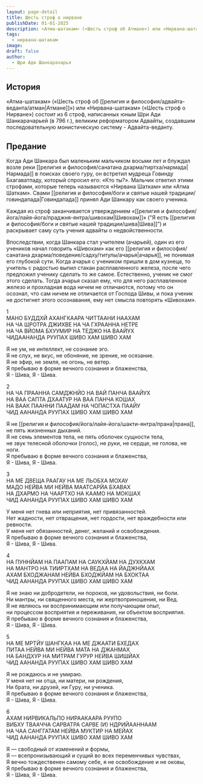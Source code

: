 ```yaml
---
layout: page-detail
title: Шесть строф о нирване
publishDate: 01-01-2025
description: «Атма-шатакам» («Шесть строф об Атмане») или «Нирвана-шатакам» («Шесть строф о Нирване») состоит из 6 строф, написанных юным Шри Ади Шанкарачарьей (в 796 г.), великим реформатором Адвайты, создавшим последовательную монистическую систему - Адвайта-веданту.
tags:
  - нирвана-шатакам
image: 
draft: false
author:
  - Шри Ади Шанкарачарья
---
```

## История
«Атма-шатакам» («Шесть строф об [[религия и философия/адвайта-веданта/атман|Атмане]]») или «Нирвана-шатакам» («Шесть строф о Нирване») состоит из 6 строф, написанных юным Шри Ади Шанкарачарьей (в 796 г.), великим реформатором Адвайты, создавшим последовательную монистическую систему - Адвайта-веданту.  
  
## Предание
Когда Ади Шанкара был маленьким мальчиком восьми лет и блуждал возле реки [[религия и философия/санатана дхарма/тиртха/нармада|Нармада]] в поисках своего гуру, он встретил мудреца Говинду Бхагаватпаду, который спросил его: «Кто ты?». Мальчик ответил этими строфами, которые теперь называются «Нирвана Шаткам» или «Атма Шаткам». Свами [[религия и философия/боги и святые нашей традиции/говиндапада|Говиндапада]] принял Ади Шанкару как своего ученика.  
  
Каждая из строф заканчивается утверждением «[[религия и философия/йога/лайя-йога/праджня-янтра/шивохам|Шивохам]]» ("Я есть [[религия и философия/боги и святые нашей традиции/шива|Шива]]”) и раскрывает саму суть учения адвайты о недвойственности.

Впоследствии, когда Шанкара стал учителем (ачарьей), один из его учеников начал говорить «Шивохам» как его [[религия и философия/санатана дхарма/поведение/садху/титулы/ачарья|ачарья]], не понимая его глубокой сути. Когда ачарья с учеником пришли в дом кузнеца, то учитель с радостью выпил стакан расплавленного железа, после чего предложил ученику сделать то же самое. Естественно, ученик не смог этого сделать. Тогда ачарья сказал ему, что для него расплавленное железо и прохладная вода ничем не отличаются, потому что он осознал, что сам ничем не отличается от Господа Шивы, и пока ученик не достигнет этого осознавания, ему нет смысла повторять «Шивохам».  

1  
МАНО БУДДХЙ АХАНГКААРА ЧИТТААНИ НААХАМ  
НА ЧА ШРОТРА ДЖИХВЕ НА ЧА ГХРААННА НЕТРЕ  
НА ЧА ВЙОМА БХУУМИР НА ТЕДЖО НА ВААЙУХ  
ЧИДААНАНДА РУУПАХ ШИВО ХАМ ШИВО ХАМ  
  
Я не ум, не интеллект, не сознание эго.  
Я не слух, не вкус, не обоняние, не зрение, не осязание.  
Я не эфир, не земля, не огонь, не ветер.  
Я пребываю в форме вечного сознания и блаженства,  
Я - Шива, Я - Шива.

2  
НА ЧА ПРААННА САМДЖНЙО НА ВАЙ ПАНЧА ВААЙУХ  
НА ВАА САПТА ДХААТУР НА ВАА ПАНЧА КОШАХ  
НА ВААК ПААННИ ПААДАМ НА ЧОПАСТХА ПААЙУ  
ЧИД ААНАНДА РУУПАХ ШИВО ХАМ ШИВО ХАМ  
  
Я не [[религия и философия/йога/лайя-йога/шакти-янтра/прана|прана]], не пять жизненных дыханий.  
Я не семь элементов тела, не пять оболочек сущности тела,  
не звук телесной оболочки (голос), не руки, не сердце, не голова, не ноги.  
Я пребываю в форме вечного сознания и блаженства,  
Я - Шива, Я - Шива.  
  
3  
НА МЕ ДВЕЩА РААГАУ НА МЕ ЛЬОБХА МОХАУ  
МАДО НЕЙВА МИ НЕЙВА МААТСАРЙА БХАВАХ  
НА ДХАРМО НА ЧААРТХО НА КААМО НА МОКШАХ  
ЧИД ААНАНДА РУУПАХ ШИВО ХАМ ШИВО ХАМ  
  
У меня нет гнева или неприятия, нет привязанностей.  
Нет жадности, нет отвращения, нет гордости, нет враждебности или ревности.  
У меня нет обязанностей, денег, желаний и освобождения.  
Я пребываю в форме вечного сознания и блаженства,  
Я - Шива, Я - Шива.  
  
4  
НА ПУННЙАМ НА ПААПАМ НА САУКХЙАМ НА ДУХКХАМ  
НА МАНТРО НА ТИИРТХАМ НА ВЕДАА НА ЙАДЖНЙААХ  
АХАМ БХОДЖАНАМ НЕЙВА БХОДЖЙАМ НА БХОКТАА  
ЧИД ААНАНДА РУУПАХ ШИВО ХАМ ШИВО ХАМ  
  
Я не знаю ни добродетели, ни пороков, ни удовольствия, ни боли.  
Ни мантры, ни священного места, ни жертвоприношения, ни Вед.  
Я не являюсь ни воспринимающим или получающим опыт,  
ни процессом восприятия и переживания, ни объектом восприятия.  
Я пребываю в форме вечного сознания и блаженства,  
Я - Шива, Я - Шива.  
  
5  
НА МЕ МРТЙУ ШАНГКАА НА МЕ ДЖААТИ БХЕДАХ  
ПИТАА НЕЙВА МИ НЕЙВА МАТА НА ДЖАНМАХ  
НА БАНДХУР НА МИТРАМ ГУРУР НЕЙВА ШИШЙАХ  
ЧИД ААНАНДА РУУПАХ ШИВО ХАМ ШИВО ХАМ  
  
Я не рождаюсь и не умираю.  
У меня нет ни отца, ни матери, ни рождения,  
Ни брата, ни друзей, ни Гуру, ни ученика.  
Я пребываю в форме вечного сознания и блаженства,  
Я - Шива, Я - Шива.

6  
АХАМ НИРВИКАЛЬПО НИРААКААРА РУУПО  
ВИБХУ ТВААЧЧА САРВАТРА САРВЕ (И) НДРИЙААННААМ  
НА ЧАА САНГГАТАМ НЕЙВА МУКТИР НА МЕЙАХ  
ЧИД ААНАНДА РУУПАХ ШИВО ХАМ ШИВО ХАМ  
  
Я — свободный от изменений и формы,  
Я — всепронизывающий и сущий во всех переменчивых чувствах,  
Я вечно тождественен самому себе, я не освобождение и не оковы,  
Я пребываю в форме вечного сознания и блаженства,  
Я - Шива, Я - Шива.